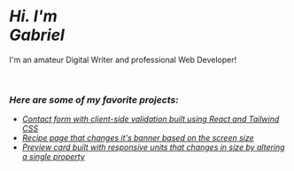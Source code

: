 # _Hi. I'm<br/>Gabriel_

I'm an amateur Digital Writer and professional Web Developer!

<br />

### _Here are some of my favorite projects:_

- [_Contact form with client-side validation built using React and Tailwind CSS_](https://gabriel-de-azevedo.github.io/contact-form/)
- [_Recipe page that changes it's banner based on the screen size_](https://gabriel-de-azevedo.github.io/recipe-page-main/)
- [_Preview card built with responsive units that changes in size by altering a single property_](https://gabriel-de-azevedo.github.io/blog-preview-card-main/)
